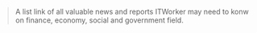 
> A list link of all valuable news and reports ITWorker may need to konw on finance, economy, social and government field.
